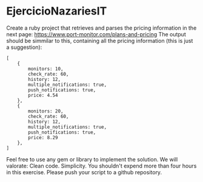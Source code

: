 # EjercicioNazariesIT

Create a ruby project that retrieves and parses the pricing information in the next page:
https://www.port-monitor.com/plans-and-pricing
The output should be simmilar to this, containing all the pricing information (this is just a suggestion):
```
[
    {
        monitors: 10,
        check_rate: 60,
        history: 12,
        multiple_notifications: true,
        push_notifications: true,
        price: 4.54
    },
    {
        monitors: 20,
        check_rate: 60,
        history: 12,
        multiple_notifications: true,
        push_notifications: true,
        price: 8.29
    },    
]
```
Feel free to use any gem or library to implement the solution.
We will valorate:
Clean code.
Simplicity.
You shouldn't expend more than four hours in this exercise. Please push your script to a github repository.
